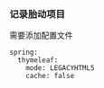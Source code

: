 ### 记录胎动项目

需要添加配置文件
    
    spring:
      thymeleaf:
        mode: LEGACYHTML5
        cache: false